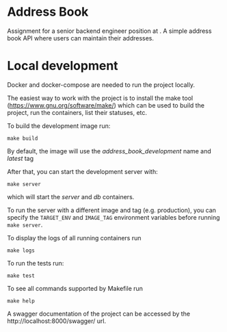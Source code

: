 # Address Book
Assignment for a senior backend engineer position at <company>. A simple address book API where users can maintain their addresses.

# Local development
Docker and docker-compose are needed to run the project locally.

The easiest way to work with the project is
to install the make tool (https://www.gnu.org/software/make/) which can be used to build the project, run the
containers, list their statuses, etc.

To build the development image run:
```
make build
```

By default, the image will use the _address_book_development_ name and _latest_ tag

After that, you can start the development server with:
```
make server
```

which will start the _server_ and _db_ containers.

To run the server with a different image and tag (e.g. production), you can specify the `TARGET_ENV` and `IMAGE_TAG`
environment variables before running `make server`.



To display the logs of all running containers run
```
make logs
```

To run the tests run:
```
make test
```

To see all commands supported by Makefile run
```
make help
```

A swagger documentation of the project can be accessed by the http://localhost:8000/swagger/ url.
